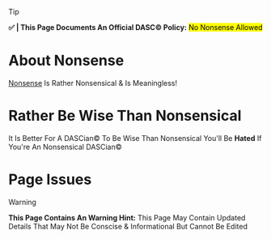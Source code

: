 
> [!TIP]
> **✅ | This Page Documents An Official DASC© Policy:** <mark>No Nonsense Allowed
# About Nonsense
[Nonsense](https://www.gettyimages.ie/search/2/imagephrase=stupid+kid) Is Rather Nonsensical & Is Meaningless!
# Rather Be Wise Than Nonsensical
It Is Better For A DASCian© To Be Wise Than Nonsensical You'll Be **Hated** If You're An Nonsensical DASCian©
# Page Issues
> [!WARNING]
> **This Page Contains An Warning Hint:** This Page May Contain Updated Details That May Not Be Conscise & Informational But Cannot Be Edited
